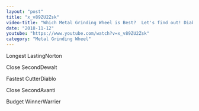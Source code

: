 ```yaml
---
layout: "post"
title: "x_v89ZU2Zsk"
video-title: "Which Metal Grinding Wheel is Best?  Let's find out! Diablo, DeWalt, Makita, Avanti, Norton, Warrior"
date: "2018-11-12"
youtube: "https://www.youtube.com/watch?v=x_v89ZU2Zsk"
category: "Metal Grinding Wheel"
---
```

<div class="space-y-1"><p><span class="inline-flex items-center justify-center px-2 py-1 mr-2 text-sm font-semibold leading-none bg-white hover:bg-gray-100 text-gray-400 border border-gray-200 rounded-full">Longest Lasting</span>Norton<br></p><p><span class="inline-flex items-center justify-center px-2 py-1 mr-2 text-sm font-semibold leading-none bg-white hover:bg-gray-100 text-gray-400 border border-gray-200 rounded-full">Close Second</span>Dewalt<br></p><p><span class="inline-flex items-center justify-center px-2 py-1 mr-2 text-sm font-semibold leading-none bg-white hover:bg-gray-100 text-gray-400 border border-gray-200 rounded-full">Fastest Cutter</span>Diablo<br></p><p><span class="inline-flex items-center justify-center px-2 py-1 mr-2 text-sm font-semibold leading-none bg-white hover:bg-gray-100 text-gray-400 border border-gray-200 rounded-full">Close Second</span>Avanti<br></p><p><span class="inline-flex items-center justify-center px-2 py-1 mr-2 text-sm font-semibold leading-none bg-white hover:bg-gray-100 text-gray-400 border border-gray-200 rounded-full">Budget Winner</span>Warrier<br></p></div>